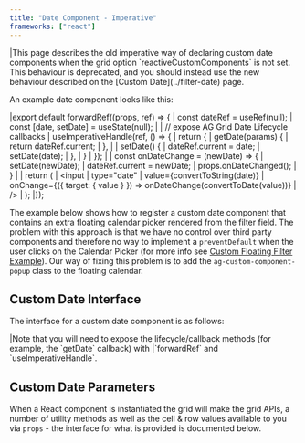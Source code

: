```yaml
---
title: "Date Component - Imperative"
frameworks: ["react"]
---
```


<warning>
|This page describes the old imperative way of declaring custom date components when the grid option `reactiveCustomComponents` is not set. This behaviour is deprecated, and you should instead use the new behaviour described on the [Custom Date](../filter-date) page.
</warning>

An example date component looks like this:

<snippet transform={false} language="jsx">
|export default forwardRef((props, ref) => {
|    const dateRef = useRef(null);
|    const [date, setDate] = useState(null);
|
|    // expose AG Grid Date Lifecycle callbacks
|    useImperativeHandle(ref, () => {
|        return {
|            getDate(params) {
|                return dateRef.current;
|            },
|
|            setDate() {
|                dateRef.current = date;
|                setDate(date);
|            },
|        }
|    });
|
|    const onDateChange = (newDate) => {
|        setDate(newDate);
|        dateRef.current = newDate;
|        props.onDateChanged();
|    }
|
|    return (
|       &lt;input
|            type="date"
|            value={convertToString(date)}
|            onChange={({ target: { value } }) => onDateChange(convertToDate(value))}
|        />
|    );
|});
</snippet>

The example below shows how to register a custom date component that contains an extra floating calendar picker rendered from the filter field. The problem with this approach is that we have no control over third party components and therefore no way to implement a `preventDefault` when the user clicks on the Calendar Picker (for more info see [Custom Floating Filter Example](/component-floating-filter/#example-custom-floating-filter)). Our way of fixing this problem is to add the `ag-custom-component-popup` class to the floating calendar.

<grid-example title='Custom Date Component' name='custom-date' type='mixed' options='{ "extras": ["fontawesome", "flatpickr"] }'></grid-example>

## Custom Date Interface

The interface for a custom date component is as follows:

<interface-documentation interfaceName='IDate' config='{"asCode":true }' ></interface-documentation>

<note>
|Note that you will need to expose the lifecycle/callback methods (for example, the `getDate` callback) with
|`forwardRef` and `useImperativeHandle`.
</note>

## Custom Date Parameters

When a React component is instantiated the grid will make the grid APIs, a number of utility methods as well as the cell &
row values available to you via `props` - the interface for what is provided is documented below.

<interface-documentation interfaceName='IDateParams' overridesrc='filter-date/resources/dateParams.json' ></interface-documentation>
